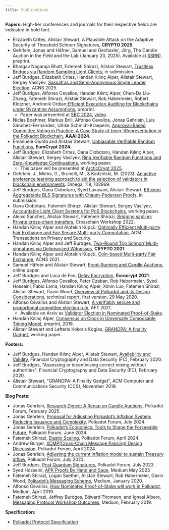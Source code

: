 ```yaml
---
title: Publications
---
```


**Papers:**
High-tier conferences and journals for their respective fields are indicated in bold font. 

- Elizabeth Crites, Alistair Stewart, A Plausible Attack on the Adaptive Security of Threshold Schnorr Signatures, **CRYPTO 2025**. 
- Gehrlein, Jonas and Häfner, Samuel and Oechssler, Jörg, The Candle Auction in the Field and the Lab (January 23, 2025). Available at [SSRN](https://papers.ssrn.com/sol3/papers.cfm?abstract_id=5109856)), preprint.
- Bhargav Nagaraja Bhatt, Fatemeh Shirazi, Ailstair Stewart, [Trustless Bridges via Random Sampling Light Clients](https://eprint.iacr.org/2025/057), in submission.
- Jeff Burdges, Elizabeth Crites, Handan Kılınç Alper, Alistair Stewart, Sergey Vasilyev, [Sassafras and Semi-Anonymous Single Leader Election](https://eprint.iacr.org/2023/031.pdf), ACNS 2025.
- Jeff Burdges, Alfonso Cevallos, Handan Kılınç Alper, Chen-Da Liu-Zhang, Fatemeh Shirazi, Alistair Stewart, Rob Habermeier, Robert Klotzner, Andronik Ordian,[Efficient Execution Auditing for Blockchains under Byzantine Assumptions](https://eprint.iacr.org/2024/961), preprint.
  - Paper was presented at [SBC 2024](https://www.sbc-conference.com/2024/), [video](https://www.youtube.com/watch?v=C1teIFTSphE).
- Niclas Boehmer, Markus Brill, Alfonso Cevallos, Jonas Gehrlein, Luis Sánchez-Fernández, Ulrike Schmidt-Kraepelin, [Approval-Based Committee Voting in Practice: A Case Study of (over-)Representation in the Polkadot Blockchain](https://discovery.researcher.life/article/approval-based-committee-voting-in-practice-a-case-study-of-over-representation-in-the-polkadot-blockchain/f40cbd14e91a3eaead47149388c68d3f), **AAAI 2024**. 
- Emanuele Giunta and Alistair Stewart, [Unbiasable Verifiable Random Functions](https://eprint.iacr.org/2024/435), **EuroCrypt 2024**. 
- Jeff Burdges, Elizabeth Crites, Oana Ciobotaru, Handan Kılınç Alper, Alistair Stewart, Sergey Vasilyev, [Ring Verifiable Random Functions and Zero-Knowledge Continuations](https://eprint.iacr.org/2023/2), working paper.
  - This paper will be presented at [ArcticCrypt 2025](https://simula-uib.com/arcticcrypt2025/).
- Gehrlein, J., Miebs, G., Brunelli, M., & Kadziński, M. (2023). [An active preference learning approach to aid the selection of validators in blockchain environments](https://papers.ssrn.com/sol3/papers.cfm?abstract_id=4253515). Omega, 118, 102869.
- Jeff Burdges, Oana Ciobotaru, Syed Lavasani, Alistair Stewart, [Efficient Aggregatable BLS Signatures with Chaum-Pedersen Proofs](https://eprint.iacr.org/2022/1611), in submission.
- Oana Ciobotaru, Fatemeh Shirazi, Alistair Stewart, Sergey Vasilyev, [Accountable Light Client Systems for PoS Blockchains](https://eprint.iacr.org/2022/1205), working paper.
- Aleixo Sanchez, Alistair Stewart, Fatemeh Shirazi, [Bridging sapling: Private cross-chain transfers](https://ieeexplore.ieee.org/abstract/document/9793325), Crosschain Workshop 2022. 
- Handan Kılınç Alper and Alptekin Küpçü, [Optimally Efficient Multi-party Fair Exchange and Fair Secure Multi-party Computation](https://dl.acm.org/doi/abs/10.1145/3477530), ACM Transactions on Privacy and Security.
- Handan Kılınç Alper and Jeff Burdges, [Two-Round Trip Schnorr Multi-signatures via Delinearized Witnesses](https://eprint.iacr.org/2020/1245), **CRYPTO 2021**.
- Handan Kılınç Alper and Alptekin Küpçü, [Coin-based Multi-party Fair Exchange](https://link.springer.com/chapter/10.1007/978-3-030-78372-3_6), ACNS 2021.
- Samuel Häfner and Alistair Stewart, [Front-Running and Candle Auctions](https://ssrn.com/abstract=3846363), online paper.
- Jeff Burdges and Luca de Feo, [Delay Encryption](https://eprint.iacr.org/2020/638), **Eurocrypt 2021**.
- Jeff Burdges, Alfonso Cevallos, Peter Czaban, Rob Habermeier, Syed Hosseini, Fabio Lama, Handan Kılınç Alper, Ximin Luo, Fatemeh Shirazi, Alistair Stewart, Gavin Wood, [Overview of Polkadot and its Design Considerations](http://arxiv.org/abs/2005.13456), technical report, first version, 29 May 2020.
- Alfonso Cevallos and Alistair Stewart, [A verifiably secure and proportional committee election rule](https://dl.acm.org/doi/abs/10.1145/3479722.3480988), AFT 2021.
  - Available on Arxiv as [Validator Election in Nominated Proof-of-Stake](https://arxiv.org/abs/2004.12990).
- Handan Kılınç Alper, [Consensus on Clock in Universally Composable Timing Model](https://eprint.iacr.org/2019/1348), preprint, 2019.
- Alistair Stewart and Lefteris Kokoris Kogias, [GRANDPA: A finality Gadget](https://arxiv.org/abs/2007.01560), working paper.

**Posters:**

- Jeff Burdges, Handan Kılınç Alper, Alistair Stewart, [Availability and Validity](https://github.com/w3f/research/blob/master/docs/papers/AVAILABILITY%20AND%20VALIDITY%20OF%20DATA%20IN%20SHARDED%20BLOCKCHAINS_low.pdf), Financial Cryptography and Data Security (FC), February 2020.
- Jeff Burdges, "Assessing or incentivising correct mixing without authorities", Financial Cryptography and Data Security (FC), February 2020.
- Alistair Stewart, "GRANDPA: A Finality Gadget", ACM Computer and Communications Security (CCS), November 2019.

**Blog Posts:**

- Jonas Gehrlein, [Research Digest: A Recap on Candle Auctions](https://forum.polkadot.network/t/research-digest-a-recap-on-candle-auctions/11813), Polkadot Forum, February 2025.
- Jonas Gehrlein, [Proposal for Adjusting Polkadot’s Inflation System: Reducing Issuance and Complexity](https://forum.polkadot.network/t/proposal-for-adjusting-polkadots-inflation-system-reducing-issuance-and-complexity/9157), Polkadot Forum, July 2024.
- Jonas Gehrlein, [Polkadot’s Economics: Tools to Shape the Forseeable Future](https://forum.polkadot.network/t/polkadots-economics-tools-to-shape-the-forseeable-future/8708), Polkadot Forum, June 2024. 
- Fatemeh Shirazi, [Elastic Scaling](https://forum.polkadot.network/t/elastic-scaling/7185), Polkadot Forum, April 2024. 
- Andrew Burger, [XCMP(Cross-Chain Message Passing) Design Discussion](https://forum.polkadot.network/t/xcmp-design-discussion/7328), Polkadot Forum, April 2024.
- Jonas Gehrlein, [Adjusting the current inflation model to sustain Treasury inflow](https://forum.polkadot.network/t/adjusting-the-current-inflation-model-to-sustain-treasury-inflow/3301), Polkadot Forum, July 2023.
- Jeff Burdges, [Post Quantum Signatures](https://forum.polkadot.network/t/post-quantum-signatures/3456), Polkadot Forum, July 2023.
- Syed Hosseini, [APK Proofs By Hand and Sage](https://medium.com/web3foundation/apk-proofs-by-hand-and-sage-3f5feb3fcca4), Medium May 2023
- Fatemeh Shirazi, Logan Saether, Alistair Stewart, Rob Habermeier, Gavin Wood, [Polkadot’s Messaging Scheme](https://medium.com/web3foundation/polkadots-messaging-scheme-b1ec560908b7), Medium, January 2020.
- Alfonso Cevallos, [How Nominated Proof-of-Stake will work in Polkadot](https://medium.com/web3foundation/how-nominated-proof-of-stake-will-work-in-polkadot-377d70c6bd43), Medium, April 2019.
- Fatemeh Shirazi, Jeffrey Burdges, Edward Thomson, and Ignasi Albero, [Messaging Protocol Workshop Outcomes](https://medium.com/web3foundation/messaging-protocol-workshop-outcomes-7a827d02a81a), Medium, February 2019.

**Specification:**

- [Polkadot Protocol Specification](https://spec.polkadot.network/)
